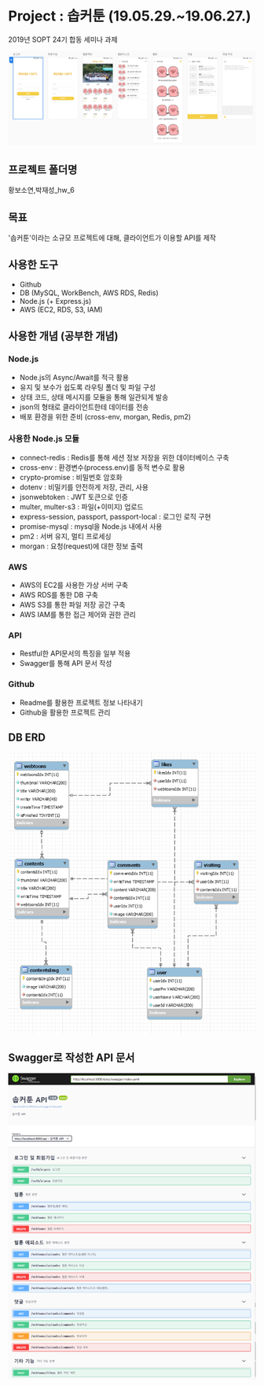 # Project : 솝커툰 (19.05.29.~19.06.27.)
2019년 SOPT 24기 합동 세미나 과제

![디자인 도안](./황보소연,박재성_hw_6/public/images/design.png)

## 프로젝트 폴더명
황보소연,박재성_hw_6

## 목표
'솝커툰'이라는 소규모 프로젝트에 대해, 클라이언트가 이용할 API를 제작


## 사용한 도구
- Github
- DB (MySQL, WorkBench, AWS RDS, Redis)
- Node.js (+ Express.js)
- AWS (EC2, RDS, S3, IAM)



## 사용한 개념 (공부한 개념)
### Node.js 
- Node.js의 Async/Await를 적극 활용
- 유지 및 보수가 쉽도록 라우팅 폴더 및 파일 구성
- 상태 코드, 상태 메시지를 모듈을 통해 일관되게 발송
- json의 형태로 클라이언트한테 데이터를 전송
- 배포 환경을 위한 준비 (cross-env, morgan, Redis, pm2)

### 사용한 Node.js 모듈
- connect-redis : Redis를 통해 세션 정보 저장을 위한 데이터베이스 구축
- cross-env : 환경변수(process.env)를 동적 변수로 활용
- crypto-promise : 비밀번호 암호화
- dotenv : 비밀키를 안전하게 저장, 관리, 사용
- jsonwebtoken : JWT 토큰으로 인증
- multer, multer-s3 : 파일(+이미지) 업로드
- express-session, passport, passport-local : 로그인 로직 구현
- promise-mysql : mysql을 Node.js 내에서 사용
- pm2 : 서버 유지, 멀티 프로세싱
- morgan : 요청(request)에 대한 정보 출력

### AWS
- AWS의 EC2를 사용한 가상 서버 구축
- AWS RDS를 통한 DB 구축
- AWS S3를 통한 파일 저장 공간 구축
- AWS IAM를 통한 접근 제어와 권한 관리

### API
- Restful한 API문서의 특징을 일부 적용
- Swagger를 통해 API 문서 작성

### Github
- Readme를 활용한 프로젝트 정보 나타내기
- Github을 활용한 프로젝트 관리




## DB ERD
![DB ERD](./황보소연,박재성_hw_6/public/images/ERD.png)


## Swagger로 작성한 API 문서
![Swagger API 문서](./황보소연,박재성_hw_6/public/images/swagger_api.png)
